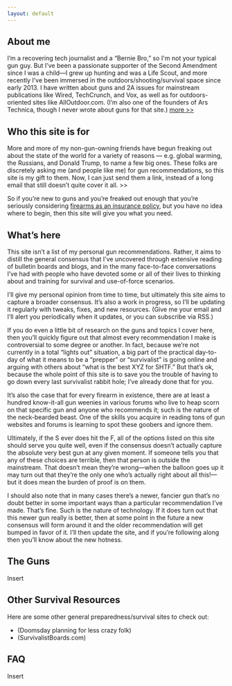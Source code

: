 ```yaml
---
layout: default
---
```


## About me
I’m a recovering tech journalist and a “Bernie Bro,” so I'm not your typical gun guy. But I’ve been a passionate supporter of the Second Amendment since I was a child—I grew up hunting and was a Life Scout, and more recently I’ve been immersed in the outdoors/shooting/survival space since early 2013. I have written about guns and 2A issues for mainstream publications like Wired, TechCrunch, and Vox, as well as for outdoors-oriented sites like AllOutdoor.com. (I’m also one of the founders of Ars Technica, though I never wrote about guns for that site.) [more \>\>](/about.html)

## Who this site is for
More and more of my non-gun-owning friends have begun freaking out about the state of the world for a variety of reasons — e.g. global warming, the Russians, and Donald Trump, to name a few big ones. These folks are discretely asking me (and people like me) for gun recommendations, so this site is my gift to them. Now, I can just send them a link, instead of a long email that still doesn’t quite cover it all. \>\>

So if you’re new to guns and you’re freaked out enough that you’re seriously considering [firearms as an insurance policy](https://medium.com/@jonst0kes/confessions-of-a-progressive-gun-nut-ae0e6a8f6146#.c0m0mrf7g), but you have no idea where to begin, then this site will give you what you need.

## What’s here
This site isn’t a list of my personal gun recommendations. Rather, it aims to distill the general consensus that I’ve uncovered through extensive reading of bulletin boards and blogs, and in the many face-to-face conversations I’ve had with people who have devoted some or all of their lives to thinking about and training for survival and use-of-force scenarios.

I’ll give my personal opinion from time to time, but ultimately this site aims to capture a broader consensus. It’s also a work in progress, so I’ll be updating it regularly with tweaks, fixes, and new resources. (Give me your email and I’ll alert you periodically when it updates, or you can subscribe via RSS.)

If you do even a little bit of research on the guns and topics I cover here, then you’ll quickly figure out that almost every recommendation I make is controversial to some degree or another. In fact, because we’re not currently in a total “lights out” situation, a big part of the practical day-to-day of what it means to be a “prepper” or “survivalist” is going online and arguing with others about “what is the best XYZ for SHTF.” But that’s ok, because the whole point of this site is to save you the trouble of having to go down every last survivalist rabbit hole; I’ve already done that for you.

It’s also the case that for every firearm in existence, there are at least a hundred know-it-all gun weenies in various forums who live to heap scorn on that specific gun and anyone who recommends it; such is the nature of the neck-bearded beast. One of the skills you acquire in reading tons of gun websites and forums is learning to spot these goobers and ignore them.

Ultimately, if the S ever does hit the F, all of the options listed on this site should serve you quite well, even if the consensus doesn’t actually capture the absolute very best gun at any given moment. If someone tells you that any of these choices are terrible, then that person is outside the mainstream. That doesn’t mean they’re wrong—when the balloon goes up it may turn out that they’re the only one who’s actually right about all this!—but it does mean the burden of proof is on them.

I should also note that in many cases there’s a newer, fancier gun that’s no doubt better in some important ways than a particular recommendation I’ve made. That’s fine. Such is the nature of technology. If it does turn out that this newer gun really is better, then at some point in the future a new consensus will form around it and the older recommendation will get bumped in favor of it. I’ll then update the site, and if you’re following along then you’ll know about the new hotness.

## The Guns
Insert

## Other Survival Resources
Here are some other general preparedness/survival sites to check out:
* (Doomsday planning for less crazy folk)[](http://lcamtuf.coredump.cx/prep/)
* (SurvivalistBoards.com)[](http://www.survivalistboards.com/)

## FAQ
Insert
